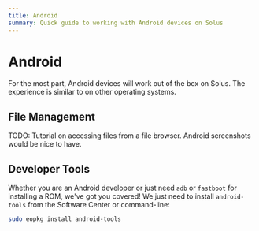```yaml
---
title: Android
summary: Quick guide to working with Android devices on Solus
---
```


# Android

For the most part, Android devices will work out of the box on Solus. The experience is similar to on other operating systems.

## File Management

TODO: Tutorial on accessing files from a file browser. Android screenshots would be nice to have.

## Developer Tools

Whether you are an Android developer or just need `adb` or `fastboot` for installing a ROM, we've got you covered! We just need to install `android-tools` from the Software Center or command-line:

```bash
sudo eopkg install android-tools
```
